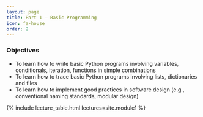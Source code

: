 ```yaml
---
layout: page
title: Part 1 – Basic Programming
icon: fa-house
order: 2
---
```


### Objectives
- To learn how to write basic Python programs involving variables, conditionals, iteration, functions in simple combinations
- To learn how to trace basic Python programs involving lists, dictionaries and files
- To learn how to implement good practices in software design (e.g., conventional naming standards, modular design)

{% include lecture_table.html lectures=site.module1 %}